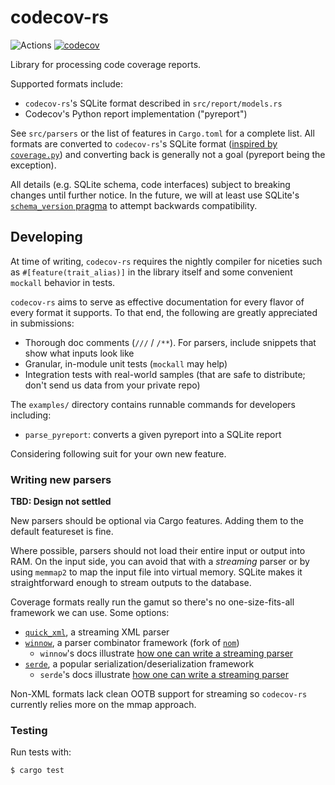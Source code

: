 # codecov-rs

![Actions](https://github.com/codecov/codecov-rs/actions/workflows/ci.yml/badge.svg)
[![codecov](https://codecov.io/gh/codecov/codecov-rs/graph/badge.svg?token=IEGybruDEg)](https://codecov.io/gh/codecov/codecov-rs)

Library for processing code coverage reports.

Supported formats include:

- `codecov-rs`'s SQLite format described in `src/report/models.rs`
- Codecov's Python report implementation ("pyreport")

See `src/parsers` or the list of features in `Cargo.toml` for a complete list. All formats are converted to `codecov-rs`'s SQLite format ([inspired by `coverage.py`](https://coverage.readthedocs.io/en/latest/dbschema.html)) and converting back is generally not a goal (pyreport being the exception).

All details (e.g. SQLite schema, code interfaces) subject to breaking changes until further notice. In the future, we will at least use SQLite's [`schema_version` pragma](https://www.sqlite.org/pragma.html#pragma_schema_version) to attempt backwards compatibility.

## Developing

At time of writing, `codecov-rs` requires the nightly compiler for niceties such as `#[feature(trait_alias)]` in the library itself and some convenient `mockall` behavior in tests.

`codecov-rs` aims to serve as effective documentation for every flavor of every format it supports. To that end, the following are greatly appreciated in submissions:
- Thorough doc comments (`///` / `/**`). For parsers, include snippets that show what inputs look like
- Granular, in-module unit tests (`mockall` may help)
- Integration tests with real-world samples (that are safe to distribute; don't send us data from your private repo)

The `examples/` directory contains runnable commands for developers including:
- `parse_pyreport`: converts a given pyreport into a SQLite report

Considering following suit for your own new feature.

### Writing new parsers

**TBD: Design not settled**

New parsers should be optional via Cargo features. Adding them to the default featureset is fine.

Where possible, parsers should not load their entire input or output into RAM. On the input side, you can avoid that with a _streaming_ parser or by using `memmap2` to map the input file into virtual memory. SQLite makes it straightforward enough to stream outputs to the database.

Coverage formats really run the gamut so there's no one-size-fits-all framework we can use. Some options:
- [`quick_xml`](https://crates.io/crates/quick_xml), a streaming XML parser
- [`winnow`](https://crates.io/crates/winnow), a parser combinator framework (fork of [`nom`](https://crates.io/crates/nom))
  - `winnow`'s docs illustrate [how one can write a streaming parser](https://docs.rs/winnow/latest/winnow/_topic/partial/index.html)
- [`serde`](https://serde.rs/), a popular serialization/deserialization framework
  - `serde`'s docs illustrate [how one can write a streaming parser](https://serde.rs/stream-array.html)

Non-XML formats lack clean OOTB support for streaming so `codecov-rs` currently relies more on the mmap approach.

### Testing

Run tests with:
```
$ cargo test
```
